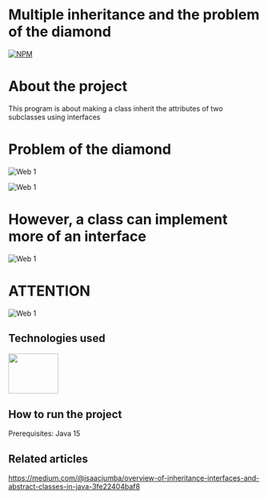 # Multiple inheritance and the problem of the diamond
[![NPM](https://img.shields.io/npm/l/react)](https://github.com/phmeyreles/Problem-of-the-diamond/blob/master/LICENSE) 

# About the project

This program is about making a class inherit the attributes of two subclasses using interfaces

#

# Problem of the diamond

![Web 1](https://github.com/phmeyreles/Problem-of-the-diamond/blob/master/images/ProblemOfTheDiamond.PNG)

![Web 1](https://github.com/phmeyreles/Problem-of-the-diamond/blob/master/images/layerDesign2.PNG)

# However, a class can implement more of an interface

![Web 1](https://github.com/phmeyreles/Problem-of-the-diamond/blob/master/images/layerDesign.PNG)

# ATTENTION

![Web 1](https://github.com/phmeyreles/Problem-of-the-diamond/blob/master/images/ATTENTION.PNG)

## Technologies used

<a href="https://github.com/phmeyreles" target="_blank">
<img align="center" height="80" width="100" src='https://cdn.jsdelivr.net/gh/devicons/devicon/icons/java/java-original-wordmark.svg'>
</a> 
 
## How to run the project

Prerequisites: Java 15

## Related articles 

<a href="https://medium.com/@isaacjumba/overview-of-inheritance-interfaces-and-abstract-classes-in-java-3fe22404baf8" target="_blank">
https://medium.com/@isaacjumba/overview-of-inheritance-interfaces-and-abstract-classes-in-java-3fe22404baf8
</a>

